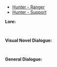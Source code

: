 - [Hunter - Ranger](/pawnsDesigned/Hunter/HunterRanger/)
- [Hunter - Support](/pawnsDesigned/Hunter/HunterSupport/)

**Lore:**

<br>

**Visual Novel Dialogue:**

<br>

**General Dialogue:**

<br>

